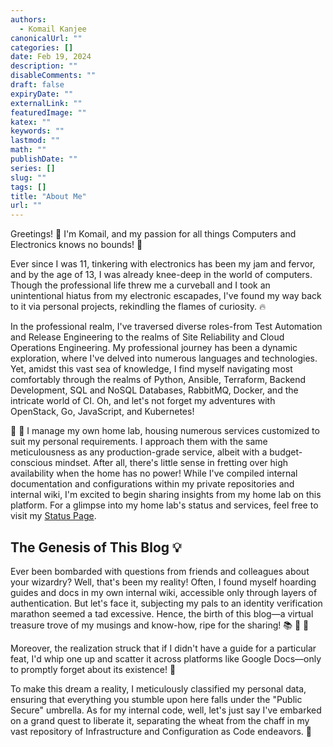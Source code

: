 ```yaml
---
authors:
  - Komail Kanjee
canonicalUrl: ""
categories: []
date: Feb 19, 2024
description: ""
disableComments: ""
draft: false
expiryDate: ""
externalLink: ""
featuredImage: ""
katex: ""
keywords: ""
lastmod: ""
math: ""
publishDate: ""
series: []
slug: ""
tags: []
title: "About Me"
url: ""
---
```


Greetings! :wave: I'm Komail, and my passion for all things Computers and Electronics knows no bounds! :star2:

Ever since I was 11, tinkering with electronics has been my jam and fervor, and by the age of 13, I was already knee-deep in the world of computers. Though the professional life threw me a curveball and I took an unintentional hiatus from my electronic escapades, I've found my way back to it via personal projects, rekindling the flames of curiosity. :fire:

In the professional realm, I've traversed diverse roles-from Test Automation and Release Engineering to the realms of Site Reliability and Cloud Operations Engineering. My professional journey has been a dynamic exploration, where I've delved into numerous languages and technologies. Yet, amidst this vast sea of knowledge, I find myself navigating most comfortably through the realms of Python, Ansible, Terraform, Backend Development, SQL and NoSQL Databases, RabbitMQ, Docker, and the intricate world of CI. Oh, and let's not forget my adventures with OpenStack, Go, JavaScript, and Kubernetes!

:goggles: :lab_coat: I manage my own home lab, housing numerous services customized to suit my personal requirements. I approach them with the same meticulousness as any production-grade service, albeit with a budget-conscious mindset. After all, there's little sense in fretting over high availability when the home has no power! While I've compiled internal documentation and configurations within my private repositories and internal wiki, I'm excited to begin sharing insights from my home lab on this platform. For a glimpse into my home lab's status and services, feel free to visit my [Status Page](https://status.digimach.com).

## The Genesis of This Blog :bulb:

Ever been bombarded with questions from friends and colleagues about your wizardry? Well, that's been my reality! Often, I found myself hoarding guides and docs in my own internal wiki, accessible only through layers of authentication. But let's face it, subjecting my pals to an identity verification marathon seemed a tad excessive. Hence, the birth of this blog—a virtual treasure trove of my musings and know-how, ripe for the sharing! :books: :brain: :compass:

Moreover, the realization struck that if I didn't have a guide for a particular feat, I'd whip one up and scatter it across platforms like Google Docs—only to promptly forget about its existence! :shrug:

To make this dream a reality, I meticulously classified my personal data, ensuring that everything you stumble upon here falls under the "Public Secure" umbrella. As for my internal code, well, let's just say I've embarked on a grand quest to liberate it, separating the wheat from the chaff in my vast repository of Infrastructure and Configuration as Code endeavors. :rocket:
